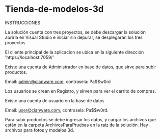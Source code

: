 # Tienda-de-modelos-3d

INSTRUCCIONES

La solución cuenta con tres proyectos, se debe descargar la solución abrirla en Visual Studio e iniciar sin depurar, se desplegarán los tres proyectos

El cliente principal de la aplicacion se ubica en la siguiente dirección 'https://localhost:7059/'


Existe una cuenta de Administrador en base de datos, que sirve para subir productos.
        
Email: admin@cianware.com, contrasela: Pa$$w0rd
        
Los usuarios se crean en Registro, y sirven para ver el carrito de compras.
        
Existe una cuenta de usuario en la base de datos
        
Email: user@cianware.com, contrasela: Pa$$w0rd.

        
Para subir productos se debe ingresar los datos, y cargar los archivos que están en la carpeta ArchivosParaPruebas en la raíz de la solución. Hay archivos para fotos y modelos 3d.
